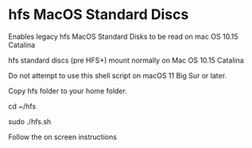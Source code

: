 # hfs MacOS Standard Discs
Enables legacy hfs MacOS Standard Disks to be read on mac OS 10.15 Catalina

hfs standard discs (pre HFS+)
mount normally on Mac OS 10.15 Catalina

Do not attempt to use this shell script on macOS 11 Big Sur or later.

Copy hfs folder to your home folder.

cd ~/hfs

sudo ./hfs.sh

Follow the on screen instructions
